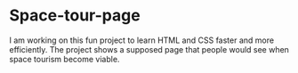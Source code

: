 # Space-tour-page
I am working on this fun project to learn HTML and CSS faster and more efficiently. The project shows a supposed page that people would see when space tourism become viable.
